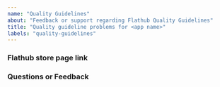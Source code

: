 ```yaml
---
name: "Quality Guidelines"
about: "Feedback or support regarding Flathub Quality Guidelines"
title: "Quality guideline problems for <app name>"
labels: "quality-guidelines"
---
```


<!-- ⚠️⚠️  Please use this template ONLY for Quality Guidelines Support ⚠️⚠️  -->

<!-- https://docs.flathub.org/docs/for-app-authors/metainfo-guidelines/quality-guidelines -->

### Flathub store page link

<!-- https://flathub.org/apps/com.example.myapp -->

### Questions or Feedback
